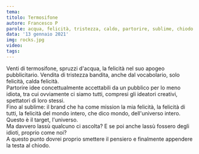 ```yaml
---
tema:
titolo: Termosifone
autore: Francesco P
parole: acqua, felicità, tristezza, caldo, partorire, sublime, chiodo
data: '13 gennaio 2021'
img: rocks.jpg
video: 
tags: 
---
```

Venti di termosifone, spruzzi d'acqua, la felicità nel suo apogeo pubblicitario. Vendita di tristezza bandita, anche dal vocabolario, solo felicità, calda felicità.  
Partorire idee concettualmente accettabili da un pubblico per lo meno idiota, tra cui ovviamente ci siamo tutti, compresi gli ideatori creativi, spettatori di loro stessi.  
Fino al sublime: il brand che ha come mission la mia felicità,  la felicità di tutti, la felicità del mondo intero, che dico mondo, dell'universo intero.  
Questo è il target, l'universo.  
Ma davvero lassù qualcuno ci ascolta? E se poi anche lassù  fossero degli idioti, proprio come noi?  
A questo punto dovrei proprio smettere il pensiero e finalmente appendere la testa al chiodo.

